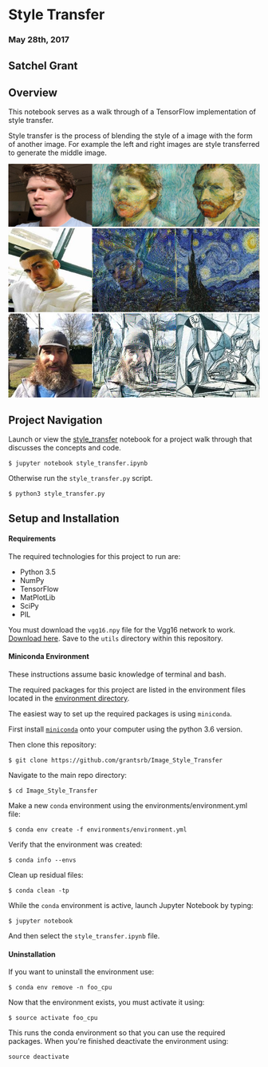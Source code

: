 # Style Transfer
### May 28th, 2017
## Satchel Grant


## Overview
This notebook serves as a walk through of a TensorFlow implementation of style transfer.

Style transfer is the process of blending the style of a image with the form of another image. For example the left and right images are style transferred to generate the middle image.

![image1](./imgs/satch_gogh_combined.jpg)
![image2](./imgs/abbas_starry_blend.jpg)
![image3](./imgs/benj_picasso_combined.jpg)

## Project Navigation

Launch or view the [style_transfer](./style_transfer.ipynb) notebook for a project walk through that discusses the concepts and code.

```
$ jupyter notebook style_transfer.ipynb
```

Otherwise run the `style_transfer.py` script.

```
$ python3 style_transfer.py
```


## Setup and Installation

#### Requirements

The required technologies for this project to run are:

- Python 3.5
- NumPy
- TensorFlow
- MatPlotLib
- SciPy
- PIL

You must download the `vgg16.npy` file for the Vgg16 network to work. [Download here](https://mega.nz/#!YU1FWJrA!O1ywiCS2IiOlUCtCpI6HTJOMrneN-Qdv3ywQP5poecM). Save to the `utils` directory within this repository.

#### Miniconda Environment

These instructions assume basic knowledge of terminal and bash.

The required packages for this project are listed in the environment files located in the [environment directory](./environments/).

The easiest way to set up the required packages is using `miniconda`.

First install [`miniconda`](https://conda.io/miniconda.html) onto your computer using the python 3.6 version.

Then clone this repository:

```
$ git clone https://github.com/grantsrb/Image_Style_Transfer
```

Navigate to the main repo directory:

```
$ cd Image_Style_Transfer
```

Make a new `conda` environment using the environments/environment.yml file:

```
$ conda env create -f environments/environment.yml
```

Verify that the environment was created:

```
$ conda info --envs
```

Clean up residual files:

```
$ conda clean -tp
```

While the `conda` environment is active, launch Jupyter Notebook by typing:

```
$ jupyter notebook
```

And then select the `style_transfer.ipynb` file.

#### Uninstallation

If you want to uninstall the environment use:

```
$ conda env remove -n foo_cpu
```

Now that the environment exists, you must activate it using:

```
$ source activate foo_cpu
```

This runs the conda environment so that you can use the required packages. When you're finished deactivate the environment using:

```
source deactivate
```
